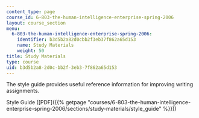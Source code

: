 ```yaml
---
content_type: page
course_id: 6-803-the-human-intelligence-enterprise-spring-2006
layout: course_section
menu:
  6-803-the-human-intelligence-enterprise-spring-2006:
    identifier: b3d5b2a82d0cbb2f3eb37f862a65d153
    name: Study Materials
    weight: 50
title: Study Materials
type: course
uid: b3d5b2a8-2d0c-bb2f-3eb3-7f862a65d153
---
```


The style guide provides useful reference information for improving writing assignments.

Style Guide ([PDF]({{% getpage "courses/6-803-the-human-intelligence-enterprise-spring-2006/sections/study-materials/style_guide" %}}))